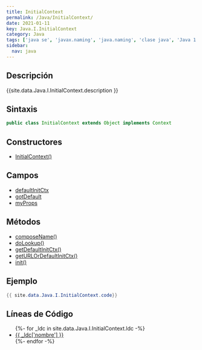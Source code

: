 ```yaml
---
title: InitialContext
permalink: /Java/InitialContext/
date: 2021-01-11
key: Java.I.InitialContext
category: Java
tags: ['java se', 'javax.naming', 'java.naming', 'clase java', 'Java 1.3', 'JNDI Java 1.1']
sidebar: 
  nav: java
---
```


## Descripción
{{site.data.Java.I.InitialContext.description }}

## Sintaxis
~~~java
public class InitialContext extends Object implements Context
~~~

## Constructores
* [InitialContext()](/Java/InitialContext/InitialContext/)

## Campos
* [defaultInitCtx](/Java/InitialContext/defaultInitCtx)
* [gotDefault](/Java/InitialContext/gotDefault)
* [myProps](/Java/InitialContext/myProps)

## Métodos
* [composeName()](/Java/InitialContext/composeName)
* [doLookup()](/Java/InitialContext/doLookup)
* [getDefaultInitCtx()](/Java/InitialContext/getDefaultInitCtx)
* [getURLOrDefaultInitCtx()](/Java/InitialContext/getURLOrDefaultInitCtx)
* [init()](/Java/InitialContext/init)

## Ejemplo
~~~java
{{ site.data.Java.I.InitialContext.code}}
~~~

## Líneas de Código
<ul>
{%- for _ldc in site.data.Java.I.InitialContext.ldc -%}
   <li>
       <a href="{{_ldc['url'] }}">{{ _ldc['nombre'] }}</a>
   </li>
{%- endfor -%}
</ul>
